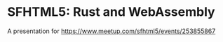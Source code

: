 # SFHTML5: Rust and WebAssembly

A presentation for https://www.meetup.com/sfhtml5/events/253855867
